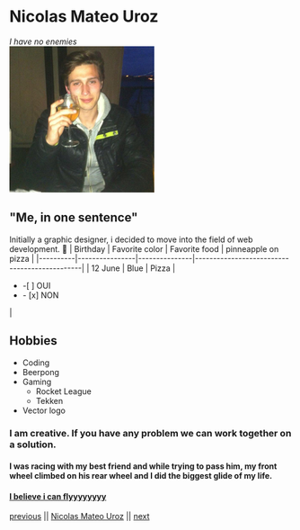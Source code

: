# Nicolas Mateo Uroz
*I have no enemies*<br>
![Photo](images/nicolas.jpg)
## "Me, in one sentence"
Initially a graphic designer, i decided to move into the field of web development. :metal:
| Birthday | Favorite color | Favorite food | pinneapple on pizza                          |
|----------|----------------|---------------|----------------------------------------------|
| 12 June  |      Blue      |     Pizza     |<ul><li>-[ ] OUI </li><li> - [x] NON</li></ul>|
## Hobbies
* Coding
* Beerpong
* Gaming
    * Rocket League
    * Tekken
* Vector logo
### I am creative. If you have any problem we can work together on a solution.
#### I was racing with my best friend and while trying to pass him, my front wheel climbed on his rear wheel and I did the biggest glide of my life.
#### [I believe i can flyyyyyyyy](https://youtu.be/8-9KCDxBpT4?t=86)
[previous]() || [Nicolas Mateo Uroz](https://github.com/Nicolas1206/markdown-challenge) || [next]()